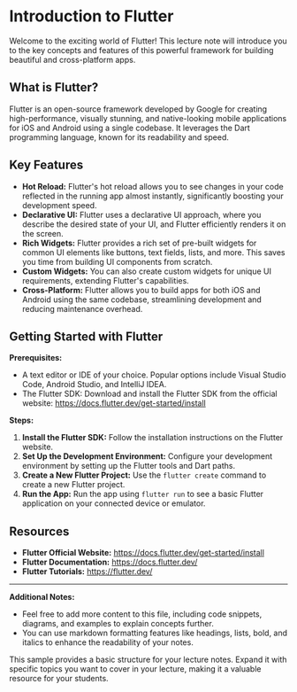 # Introduction to Flutter

Welcome to the exciting world of Flutter! This lecture note will introduce you to the key concepts and features of this powerful framework for building beautiful and cross-platform apps.

## What is Flutter?

Flutter is an open-source framework developed by Google for creating high-performance, visually stunning, and native-looking mobile applications for iOS and Android using a single codebase. It leverages the Dart programming language, known for its readability and speed.

## Key Features

* **Hot Reload:** Flutter's hot reload allows you to see changes in your code reflected in the running app almost instantly, significantly boosting your development speed.
* **Declarative UI:** Flutter uses a declarative UI approach, where you describe the desired state of your UI, and Flutter efficiently renders it on the screen.
* **Rich Widgets:** Flutter provides a rich set of pre-built widgets for common UI elements like buttons, text fields, lists, and more. This saves you time from building UI components from scratch.
* **Custom Widgets:** You can also create custom widgets for unique UI requirements, extending Flutter's capabilities.
* **Cross-Platform:** Flutter allows you to build apps for both iOS and Android using the same codebase, streamlining development and reducing maintenance overhead.

## Getting Started with Flutter

**Prerequisites:**

* A text editor or IDE of your choice. Popular options include Visual Studio Code, Android Studio, and IntelliJ IDEA.
* The Flutter SDK: Download and install the Flutter SDK from the official website: https://docs.flutter.dev/get-started/install

**Steps:**

1. **Install the Flutter SDK:** Follow the installation instructions on the Flutter website.
2. **Set Up the Development Environment:** Configure your development environment by setting up the Flutter tools and Dart paths.
3. **Create a New Flutter Project:** Use the `flutter create` command to create a new Flutter project.
4. **Run the App:** Run the app using `flutter run` to see a basic Flutter application on your connected device or emulator.

## Resources

* **Flutter Official Website:** https://docs.flutter.dev/get-started/install
* **Flutter Documentation:** https://docs.flutter.dev/
* **Flutter Tutorials:** https://flutter.dev/

---

**Additional Notes:**

* Feel free to add more content to this file, including code snippets, diagrams, and examples to explain concepts further.
* You can use markdown formatting features like headings, lists, bold, and italics to enhance the readability of your notes.

This sample provides a basic structure for your lecture notes. Expand it with specific topics you want to cover in your lecture, making it a valuable resource for your students.
